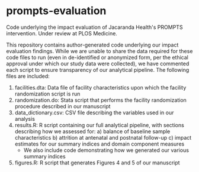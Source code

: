 # prompts-evaluation
Code underlying the impact evaluation of Jacaranda Health's PROMPTS intervention. Under review at PLOS Medicine.

This repository contains author-generated code underlying our impact evaluation findings. While we are unable to share the data required for these code files to run (even in de-identified or anonymized form, per the ethical approval under which our study data were collected), we have commented each script to ensure transparency of our analytical pipeline. The following files are included:

1. facilities.dta: Data file of facility characteristics upon which the facility randomization script is run
2. randomization.do: Stata script that performs the facility randomization procedure described in our manuscript
3. data_dictionary.csv: CSV file describing the variables used in our analysis
4. results.R: R script containing our full analytical pipeline, with sections describing how we assessed for:
   a) balance of baseline sample characteristics
   b) attrition at antenatal and postnatal follow-up
   c) impact estimates for our summary indices and domain component measures
      - We also include code demonstrating how we generated our various summary indices
5. figures.R: R script that generates Figures 4 and 5 of our manuscript
